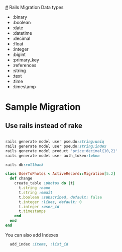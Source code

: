 [#](#) Rails Migration Data types

* :binary
* :boolean
* :date
* :datetime
* :decimal
* :float
* :integer
* :bigint
* :primary_key
* :references
* :string
* :text
* :time
* :timestamp


# Sample Migration
## Use rails instead of rake
``` ruby

rails generate model user pseudo:string:uniq
rails generate model user pseudo:string:index
rails generate model product 'price:decimal{10,2}'
rails generate model user auth_token:token

rails db:rollback
```

``` ruby
class UserToPhotos < ActiveRecord::Migration[5.2]
  def change
    create_table :photos do |t|
      t.string :name
      t.string :email
      t.boolean :subscribed, default: false
      t.integer :likes, default: 0
      t.integer :user_id
      t.timestamps
    end
  end
end

```

You can also add Indexes

```ruby
  add_index :items, :list_id
```
